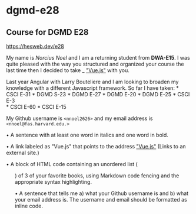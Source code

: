 # dgmd-e28
## Course for DGMD E28
<https://hesweb.dev/e28>

My name is *Norcius Noel* and I am a returning student from **DWA-E15**. I was quite pleased with the way you structured and organized your course the last time then I decided to take _ ["Vue.js"](https://vuejs.org) with you.

Last year Angular with Larry Bouteliere and I am looking to broaden my knowledge with a different Javascript framework.
So far I have taken:
	* CSCI E-31	
	* DGMD S-23	
	* DGMD E-27	
	* DGMD E-20
	* DGMD E-25	
	* CSCI E-3	
	* CSCI E-60	
	* CSCI E-15

My Github username is `<nnoel2626>` and my email address is `<nnoel@fas.harvard.edu.>`





•	A sentence with at least one word in italics and one word in bold.


•	A link labeled as "Vue.js" that points to the address ["Vue.js"](https://vuejs.org) (Links to an external site.)

•	A block of HTML code containing an unordered list (<ul>) of 3 of your favorite books, using Markdown code fencing and the appropriate syntax highlighting.

•	A sentence that tells me a) what your Github username is and b) what your email address is. The username and email should be formatted as inline code.